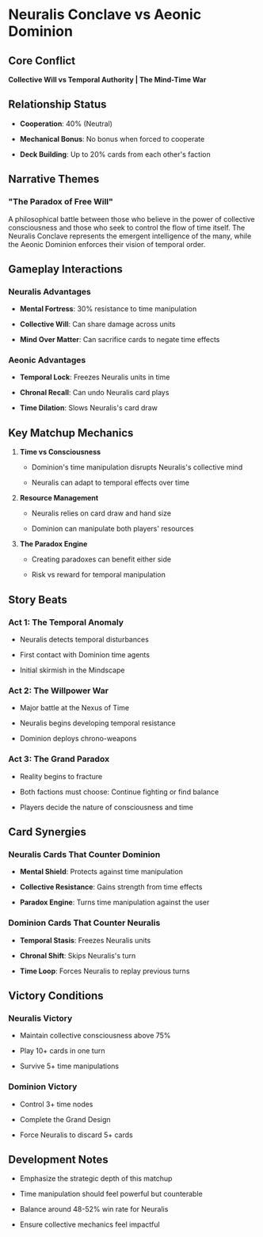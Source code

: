 # Neuralis Conclave vs Aeonic Dominion

## Core Conflict

**Collective Will vs Temporal Authority | The Mind-Time War**

## Relationship Status

- **Cooperation**: 40% (Neutral)

- **Mechanical Bonus**: No bonus when forced to cooperate

- **Deck Building**: Up to 20% cards from each other's faction

## Narrative Themes

### "The Paradox of Free Will"

A philosophical battle between those who believe in the power of collective consciousness and those who seek to control the flow of time itself. The Neuralis Conclave represents the emergent intelligence of the many, while the Aeonic Dominion enforces their vision of temporal order.

## Gameplay Interactions

### Neuralis Advantages

- **Mental Fortress**: 30% resistance to time manipulation

- **Collective Will**: Can share damage across units

- **Mind Over Matter**: Can sacrifice cards to negate time effects

### Aeonic Advantages

- **Temporal Lock**: Freezes Neuralis units in time

- **Chronal Recall**: Can undo Neuralis card plays

- **Time Dilation**: Slows Neuralis's card draw

## Key Matchup Mechanics

1. **Time vs Consciousness**

   - Dominion's time manipulation disrupts Neuralis's collective mind

   - Neuralis can adapt to temporal effects over time

2. **Resource Management**

   - Neuralis relies on card draw and hand size

   - Dominion can manipulate both players' resources

3. **The Paradox Engine**

   - Creating paradoxes can benefit either side

   - Risk vs reward for temporal manipulation

## Story Beats

### Act 1: The Temporal Anomaly

- Neuralis detects temporal disturbances

- First contact with Dominion time agents

- Initial skirmish in the Mindscape

### Act 2: The Willpower War

- Major battle at the Nexus of Time

- Neuralis begins developing temporal resistance

- Dominion deploys chrono-weapons

### Act 3: The Grand Paradox

- Reality begins to fracture

- Both factions must choose: Continue fighting or find balance

- Players decide the nature of consciousness and time

## Card Synergies

### Neuralis Cards That Counter Dominion

- **Mental Shield**: Protects against time manipulation

- **Collective Resistance**: Gains strength from time effects

- **Paradox Engine**: Turns time manipulation against the user

### Dominion Cards That Counter Neuralis

- **Temporal Stasis**: Freezes Neuralis units

- **Chronal Shift**: Skips Neuralis's turn

- **Time Loop**: Forces Neuralis to replay previous turns

## Victory Conditions

### Neuralis Victory

- Maintain collective consciousness above 75%

- Play 10+ cards in one turn

- Survive 5+ time manipulations

### Dominion Victory

- Control 3+ time nodes

- Complete the Grand Design

- Force Neuralis to discard 5+ cards

## Development Notes

- Emphasize the strategic depth of this matchup

- Time manipulation should feel powerful but counterable

- Balance around 48-52% win rate for Neuralis

- Ensure collective mechanics feel impactful


